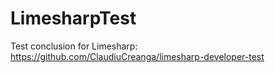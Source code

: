 # LimesharpTest
Test conclusion for Limesharp: https://github.com/ClaudiuCreanga/limesharp-developer-test
